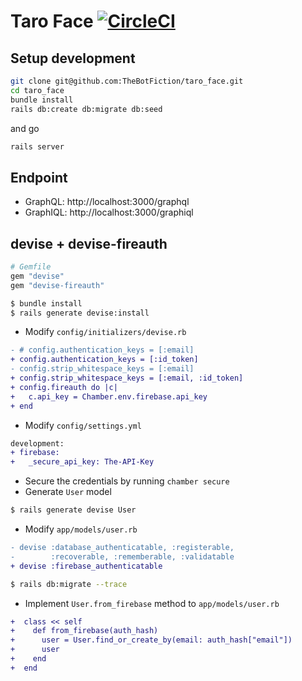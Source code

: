 # Taro Face [![CircleCI](https://circleci.com/gh/TheBotFiction/taro_face/tree/master.svg?style=svg)](https://circleci.com/gh/TheBotFiction/taro_face/tree/master)
## Setup development
```bash
git clone git@github.com:TheBotFiction/taro_face.git
cd taro_face
bundle install
rails db:create db:migrate db:seed
```
and go
```bash
rails server
```

## Endpoint
- GraphQL: http://localhost:3000/graphql
- GraphIQL: http://localhost:3000/graphiql

## devise + devise-fireauth
```ruby
# Gemfile
gem "devise"
gem "devise-fireauth"
```
```bash
$ bundle install
$ rails generate devise:install
```
- Modify `config/initializers/devise.rb`
```diff
- # config.authentication_keys = [:email]
+ config.authentication_keys = [:id_token]
- config.strip_whitespace_keys = [:email]
+ config.strip_whitespace_keys = [:email, :id_token]
+ config.fireauth do |c|
+   c.api_key = Chamber.env.firebase.api_key
+ end
```

- Modify `config/settings.yml`
```diff
development:
+ firebase:
+   _secure_api_key: The-API-Key
```
- Secure the credentials by running `chamber secure`
- Generate `User` model
```bash
$ rails generate devise User
```
- Modify `app/models/user.rb`
```diff
- devise :database_authenticatable, :registerable,
-        :recoverable, :rememberable, :validatable
+ devise :firebase_authenticatable
```
```bash
$ rails db:migrate --trace
```
- Implement `User.from_firebase` method to `app/models/user.rb`
```diff
+  class << self
+    def from_firebase(auth_hash)
+      user = User.find_or_create_by(email: auth_hash["email"])
+      user
+    end
+  end
```
